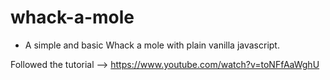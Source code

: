 # whack-a-mole

- A simple and basic Whack a mole with plain vanilla javascript.

Followed the tutorial --> https://www.youtube.com/watch?v=toNFfAaWghU